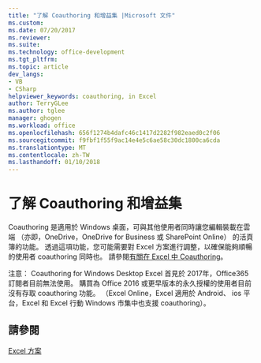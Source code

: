 ```yaml
---
title: "了解 Coauthoring 和增益集 |Microsoft 文件"
ms.custom: 
ms.date: 07/20/2017
ms.reviewer: 
ms.suite: 
ms.technology: office-development
ms.tgt_pltfrm: 
ms.topic: article
dev_langs:
- VB
- CSharp
helpviewer_keywords: coauthoring, in Excel
author: TerryGLee
ms.author: tglee
manager: ghogen
ms.workload: office
ms.openlocfilehash: 656f1274b4dafc46c1417d2282f982eaed0c2f06
ms.sourcegitcommit: f9fbf1f55f9ac14e4e5c6ae58c30dc1800ca6cda
ms.translationtype: MT
ms.contentlocale: zh-TW
ms.lasthandoff: 01/10/2018
---
```

# <a name="understanding-coauthoring-and-add-ins"></a>了解 Coauthoring 和增益集

Coauthoring 是適用於 Windows 桌面，可與其他使用者同時讓您編輯裝載在雲端 （亦即，OneDrive，OneDrive for Business 或 SharePoint Online） 的活頁簿的功能。 透過這項功能，您可能需要對 Excel 方案進行調整，以確保能夠順暢的使用者 coauthoring 同時也。 請參閱[有關在 Excel 中 Coauthoring](https://msdn.microsoft.com/vba/excel-vba/articles/about-coauthoring-in-excel)。

注意： Coauthoring for Windows Desktop Excel 首見於 2017年，Office365 訂閱者目前無法使用。 購買為 Office 2016 或更早版本的永久授權的使用者目前沒有存取 coauthoring 功能。 （Excel Online，Excel 適用於 Android、 ios 平台，Excel 和 Excel 行動 Windows 市集中也支援 coauthoring）。

## <a name="see-also"></a>請參閱
[Excel 方案](./excel-solutions.md)
